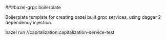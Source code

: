 ###bazel-grpc boilerplate

Boilerplate template for creating bazel built grpc services, using dagger 2 dependency injection.

bazel run //capitalization:capitalization-service-test

